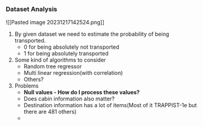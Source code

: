 ### Dataset Analysis

![[Pasted image 20231217142524.png]]
1. By given dataset we need to estimate the probability of being transported.
	- 0 for being absolutely not transported
	- 1 for being absolutely transported
2. Some kind of algorithms to consider
	- Random tree regressor
	- Multi linear regression(with correlation)
	- Others?
3. Problems
	- __Null values - How do I process these values?__
	- Does cabin information also matter?
	- Destination information has a lot of items(Most of it TRAPPIST-1e but there are 481 others)
	- 